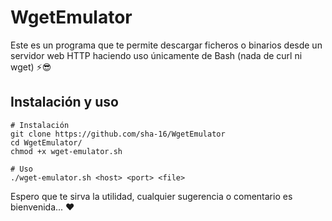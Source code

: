 # WgetEmulator
Este es un programa que te permite descargar ficheros o binarios desde un servidor web HTTP haciendo uso únicamente de Bash (nada de curl ni wget) ⚡😎

## Instalación y uso
```
# Instalación
git clone https://github.com/sha-16/WgetEmulator
cd WgetEmulator/
chmod +x wget-emulator.sh

# Uso
./wget-emulator.sh <host> <port> <file>
```
Espero que te sirva la utilidad, cualquier sugerencia o comentario es bienvenida... ❤
